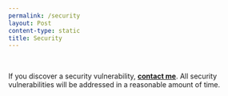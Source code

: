 ```yaml
---
permalink: /security
layout: Post
content-type: static
title: Security
---
```


<br />

If you discover a security vulnerability, **[contact me](https://github.com/EdoardoTosin/EdoardoTosin)**. All security vulnerabilities will be addressed in a reasonable amount of time.